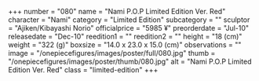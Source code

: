 +++
number = "080"
name = "Nami P.O.P Limited Edition Ver. Red"
character = "Nami"
category = "Limited Edition"
subcategory = ""
sculptor = "Ajiken/Kibayashi Norio"
officialprice = "5985 ¥"
preorderdate = "Jul-10"
releasedate = "Dec-10"
reedition1 = ""
reedition2 = ""
height = "18 (cm)"
weight = "322 (g)"
boxsize = "14.0 x 23.0 x 15.0 (cm)"
observations = ""
image = "/onepiecefigures/images/poster/full/080.jpg"
thumb = "/onepiecefigures/images/poster/thumb/080.jpg"
alt = "Nami P.O.P Limited Edition Ver. Red"
class = "limited-edition"
+++
